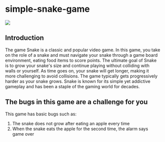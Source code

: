 # simple-snake-game
<img style="with:'20px'" src='https://github.com/pejmanbtc/simple-snake-game/assets/95918753/bce6d9de-3168-4a7f-b10b-237f5f179b23'>

## Introduction

The game Snake is a classic and popular video game. In this game, you take on the role of a snake and must navigate your snake through a game board environment, eating food items to score points. The ultimate goal of Snake is to grow your snake's size and continue playing without colliding with walls or yourself. As time goes on, your snake will get longer, making it more challenging to avoid collisions. The game typically gets progressively harder as your snake grows. Snake is known for its simple yet addictive gameplay and has been a staple of the gaming world for decades.

## The bugs in this game are a challenge for you

This game has basic bugs such as:
1. The snake does not grow after eating an apple every time
2. When the snake eats the apple for the second time, the alarm says game over
